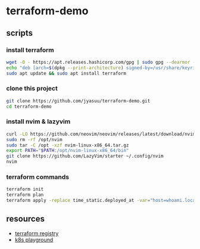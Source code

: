 # terraform-demo

## scripts

### install terraform
```sh
wget -O - https://apt.releases.hashicorp.com/gpg | sudo gpg --dearmor -o /usr/share/keyrings/hashicorp-archive-keyring.gpg
echo "deb [arch=$(dpkg --print-architecture) signed-by=/usr/share/keyrings/hashicorp-archive-keyring.gpg] https://apt.releases.hashicorp.com $(lsb_release -cs) main" | sudo tee /etc/apt/sources.list.d/hashicorp.list
sudo apt update && sudo apt install terraform
```
### clone this project
```sh
git clone https://github.com/jyasuu/terraform-demo.git
cd terraform-demo
```
### install nvim & lazyvim
```sh
curl -LO https://github.com/neovim/neovim/releases/latest/download/nvim-linux-x86_64.tar.gz
sudo rm -rf /opt/nvim
sudo tar -C /opt -xzf nvim-linux-x86_64.tar.gz
export PATH="$PATH:/opt/nvim-linux-x86_64/bin"
git clone https://github.com/LazyVim/starter ~/.config/nvim
nvim

```
### terraform commands
```sh
terraform init
terraform plan
terraform apply -replace time_static.deployed_at -var="host=whoami.localhost"
```




## resources

- [terraform registry](https://registry.terraform.io/providers/hashicorp/kubernetes/latest)
- [k8s playground](https://killercoda.com/playgrounds/scenario/kubernetes)

